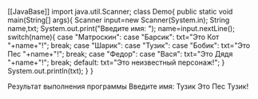 [[JavaBase]]
import java.util.Scanner;
	class Demo{
		public static void main(String[] args){
			Scanner input=new Scanner(System.in);
			String name,txt;
			System.out.print("Введите имя: ");
			name=input.nextLine();
			switch(name){
				case "Матроскин":
				case "Барсик":
					txt="Это Кот "+name+"!";
					break;
				case "Шарик":
				case "Тузик":
				case "Бобик":
					txt="Это Пес "+name+"!";
					break;
				case "Федор":
				case "Вася":
					txt="Это Дядя "+name+"!";
					break;
				default:
					txt="Это неизвестный персонаж!";
		}
		System.out.println(txt);
	}
}

Результат выполнения программы
Введите имя: Тузик
Это Пес Тузик!